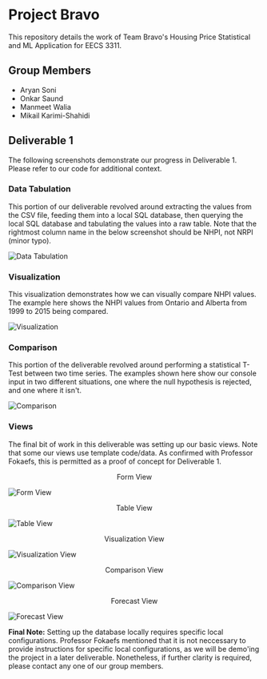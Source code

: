 # Project Bravo

This repository details the work of Team Bravo's Housing Price Statistical and ML Application for EECS 3311.

## Group Members

- Aryan Soni
- Onkar Saund
- Manmeet Walia
- Mikail Karimi-Shahidi

## Deliverable 1

The following screenshots demonstrate our progress in Deliverable 1. Please refer to our code for additional context.

### Data Tabulation

This portion of our deliverable revolved around extracting the values from the CSV file, feeding them into a local SQL database, then querying the local SQL database and tabulating the values into a raw table. Note that the rightmost column name in the below screenshot should be NHPI, not NRPI (minor typo).

![Data Tabulation](imgs/deliverable-1/raw_table.png)

### Visualization

This visualization demonstrates how we can visually compare NHPI values. The example here shows the NHPI values from Ontario and Alberta from 1999 to 2015 being compared.

![Visualization](imgs/deliverable-1/visualization.png)

### Comparison

This portion of the deliverable revolved around performing a statistical T-Test between two time series. The examples shown here show our console input in two different situations, one where the null hypothesis is rejected, and one where it isn't.

![Comparison](imgs/deliverable-1/comparison.png)

### Views

The final bit of work in this deliverable was setting up our basic views. Note that some our views use template code/data. As confirmed with Professor Fokaefs, this is permitted as a proof of concept for Deliverable 1.

<p align = "center">Form View</p>

![Form View](imgs/deliverable-1/form_view.png)

<p align = "center">Table View</p>

![Table View](imgs/deliverable-1/table_view.png)

<p align = "center">Visualization View</p>

![Visualization View](imgs/deliverable-1/visualization_view.png)

<p align = "center">Comparison View</p>

![Comparison View](imgs/deliverable-1/comparison_view.png)

<p align = "center">Forecast View</p>

![Forecast View](imgs/deliverable-1/forecast_view.png)

**Final Note:** Setting up the database locally requires specific local configurations. Professor Fokaefs mentioned that it is not neccessary to provide instructions for specific local configurations, as we will be demo'ing the project in a later deliverable. Nonetheless, if further clarity is required, please contact any one of our group members.
